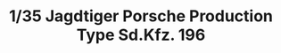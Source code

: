 ---
layout: product
title: "1/35 Jagdtiger Porsche Production Type Sd.Kfz. 196"
price: "TBA" 
desc: "Maketa"
img_path: "/assets/img/TAKO8003.jpg"
brand: "N/A"
available: false
special_offer: false
new: false
soon: false
cat: "010000"
subcat: "010200"
subsubcat: "0N/A"
sifra: "TAKO8003"
popular: false
---